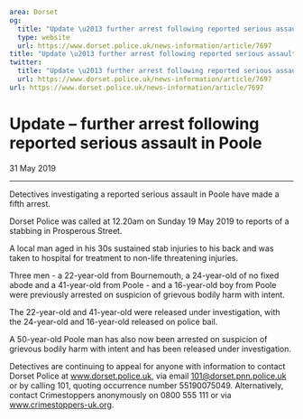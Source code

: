 ```yaml
area: Dorset
og:
  title: "Update \u2013 further arrest following reported serious assault in Poole"
  type: website
  url: https://www.dorset.police.uk/news-information/article/7697
title: "Update \u2013 further arrest following reported serious assault in Poole |"
twitter:
  title: "Update \u2013 further arrest following reported serious assault in Poole"
  url: https://www.dorset.police.uk/news-information/article/7697
url: https://www.dorset.police.uk/news-information/article/7697
```

# Update – further arrest following reported serious assault in Poole

31 May 2019

* * *

Detectives investigating a reported serious assault in Poole have made a fifth arrest.

Dorset Police was called at 12.20am on Sunday 19 May 2019 to reports of a stabbing in Prosperous Street.

A local man aged in his 30s sustained stab injuries to his back and was taken to hospital for treatment to non-life threatening injuries.

Three men - a 22-year-old from Bournemouth, a 24-year-old of no fixed abode and a 41-year-old from Poole - and a 16-year-old boy from Poole were previously arrested on suspicion of grievous bodily harm with intent.

The 22-year-old and 41-year-old were released under investigation, with the 24-year-old and 16-year-old released on police bail.

A 50-year-old Poole man has also now been arrested on suspicion of grievous bodily harm with intent and has been released under investigation.

Detectives are continuing to appeal for anyone with information to contact Dorset Police at www.dorset.police.uk, via email 101@dorset.pnn.police.uk or by calling 101, quoting occurrence number 55190075049. Alternatively, contact Crimestoppers anonymously on 0800 555 111 or via www.crimestoppers-uk.org.
